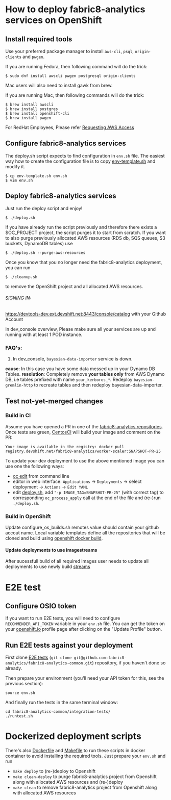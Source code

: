 # How to deploy fabric8-analytics services on OpenShift

## Install required tools

Use your preferred package manager to install `aws-cli`, `psql`, `origin-clients` and `pwgen`.

If you are running Fedora, then following command will do the trick:

```shell
$ sudo dnf install awscli pwgen postgresql origin-clients
```

Mac users will also need to install gawk from brew.

If you are running Mac, then following commands will do the trick:

```shell
$ brew install awscli
$ brew install postgres
$ brew install openshift-cli
$ brew install pwgen
```

For RedHat Employees, Please refer [Requesting AWS Access](README-AWS_Access.md)



## Configure fabric8-analytics services

The deploy.sh script expects to find configuration in `env.sh` file.
The easiest way how to create the configuration file is to copy [env-template.sh](env-template.sh) and modify it.

```shell
$ cp env-template.sh env.sh
$ vim env.sh
```

## Deploy fabric8-analytics services

Just run the deploy script and enjoy!

```shell
$ ./deploy.sh
```

If you have already run the script previously and therefore there exists a $OC_PROJECT project,
the script purges it to start from scratch. If you want to also purge previously allocated AWS resources
(RDS db, SQS queues, S3 buckets, DynamoDB tables) use

```shell
$ ./deploy.sh --purge-aws-resources
```

Once you know that you no longer need the fabric8-analytics deployment, you can run

```shell
$ ./cleanup.sh
```

to remove the OpenShift project and all allocated AWS resources.

###### SIGNING IN: 
https://devtools-dev.ext.devshift.net:8443/console/catalog with your Github Account

In dev_console overview, Please make sure all your services are up and running with at least 1 POD instance.


### FAQ's:
1. In dev_console, `bayesian-data-importer` service is down.

**cause**: In this case you have some data messed up in your Dynamo DB Tables.
**resolution**: Completely remove **your tables only** from AWS Dynamo DB, i.e  tables prefixed with name `your_kerboros_*`. 
Redeploy `bayesian-gremlin-http` to recreate tables and then redeploy bayesian-data-importer.



## Test not-yet-merged changes

### Build in CI

Assume you have opened a PR in one of the [fabric8-analytics repositories](https://github.com/fabric8-analytics/).
Once tests are green, [CentosCI](https://ci.centos.org/) will build your image and comment on the PR:

`Your image is available in the registry: docker pull registry.devshift.net/fabric8-analytics/worker-scaler:SNAPSHOT-PR-25`

To update your dev deployment to use the above mentioned image you can use one the following ways:

- [oc edit](https://docs.openshift.com/container-platform/3.4/cli_reference/basic_cli_operations.html#edit) from command line
- editor in web interface: `Applications` -> `Deployments` -> select deployment -> `Actions` -> `Edit YAML`
- edit [deploy.sh](deploy.sh), add `"-p IMAGE_TAG=SNAPSHOT-PR-25"` (with correct tag) to corresponding `oc_process_apply` call at the end of the file and (re-)run `./deploy.sh`.

### Build in OpenShift

Update configure_os_builds.sh remotes value should contain your github accout name.
Local variable templates define all the repositories that will be cloned and build using [openshift docker build](https://docs.openshift.org/latest/dev_guide/builds/build_inputs.html#dockerfile-source).


#### Update deployments to use imagestreams

After sucessfull build of all required images user needs to update all deployments to use newly build [streams](https://docs.openshift.org/latest/architecture/core_concepts/builds_and_image_streams.html#image-streams)


# E2E test

## Configure OSIO token

If you want to run E2E tests, you will need to configure `RECOMMENDER_API_TOKEN` variable in your `env.sh` file.
You can get the token on your [openshift.io](http://openshift.io) profile page after clicking on the "Update Profile" button.

## Run E2E tests against your deployment

First clone [E2E tests](https://github.com/fabric8-analytics/fabric8-analytics-common/tree/master/integration-tests)
(`git clone git@github.com:fabric8-analytics/fabric8-analytics-common.git`) repository, if you haven't done so already.

Then prepare your environment (you'll need your API token for this, see the previous section):

```shell
source env.sh
```

And finally run the tests in the same terminal window:
```shell
cd fabric8-analytics-common/integration-tests/
./runtest.sh
```

# Dockerized deployment scripts

There's also [Dockerfile](Dockerfile) and [Makefile](Makefile) to run these scripts in docker container to avoid installing the required tools.
Just prepare your `env.sh` and run

- `make deploy` to (re-)deploy to Openshift
- `make clean-deploy` to purge fabric8-analytics project from Openshift along with allocated AWS resources and (re-)deploy
- `make clean` to remove fabric8-analytics project from Openshift along with allocated AWS resources
